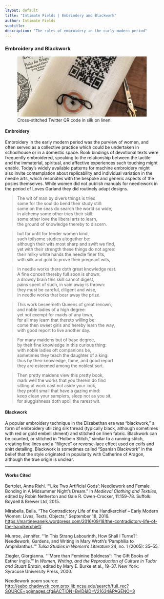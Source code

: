 ```yaml
---
layout: default
title: "Intimate Fields | Embriodery and Blackwork"
author: Intimate Fields
subtitle: 
description: "The roles of embroidery in the early modern period"
---
```

### Embroidery and Blackwork

<figure>
<img src="img/blackwork.jpg" class="img-responsive">
<figcaption>Cross-stitched Twitter QR code in silk on linen.</figcaption>
</figure>

#### Embroidery

Embroidery in the early modern period was the purview of women, and often served as a collective practice which could be undertaken in schoolhouse or in a domestic space. Book bindings of devotional texts were frequently embroidered, speaking to the relationship between the tactile and the immaterial, spiritual, and affective experiences such touching  might enable. Today’s widely available patterns for machine embroidery might also invite contemplation about replicability and individual variation in the needle arts, which resonates with the bespoke and generic aspects of the posies themselves. While women did not publish manuals for needlework in the period of Loves Garland they did routinely adapt designs.

>The wit of man by divers things is tried  
>some for the soul do bend their study still:  
>some on the seas do search the world so wide,  
>in alchemy some other tries their skill:  
>some other love the liberal arts to learn,  
>the ground of knowledge thereby to discern.

>but far unfit for tender women kind,  
>such toilsome studies altogether be:  
>although their wits most sharp and swift we find,  
>yet with their strength these things do not agree:  
>their milky white hands the needle finer fits,  
>with silk and gold to prove their pregnant wits,

>In needle works there doth great knowledge rest.  
>A fine conceit thereby full soon is shown:  
>a drowsy brain this skill cannot digest,  
>pains spent of such, in vain away is thrown:  
>they must be careful, diligent and wise,  
>in needle works that bear away the prize.

>This work beseemeth Queens of great renown,  
>and noble ladies of a high degree:  
>yet not exempt for maids of any town,  
>for all may learn that thereto willing be:  
>come then sweet girls and hereby learn the way,  
>with good report to live another day.

>For many maidens but of base degree,  
>by their fine knowledge in this curious thing:  
>with noble ladies oft companions be,  
>sometimes they teach the daughter of a king:  
>thus by their knowledge, fame, and good report  
>they are esteemed among the noblest sort.

>Then pretty maidens view this pretty book,  
>mark well the works that you therein do find  
>sitting at work cast not aside your look,  
>they profit small that have a gazing mind:  
>keep clean your samplers, sleep not as you sit,  
>for sluggishness doth spoil the rarest wit.

#### Blackwork

A popular embroidery technique in the Elizabethan era was “blackwork,” a form of embroidery utilizing silk thread (typically black, although sometimes with red or gold embellishment) and stitched on linen fabric. Blackwork can be counted, or stitched in “Holbein Stitch,” similar to a running stitch, creating fine lines and a “filigree” or reverse-lace effect used on coifs and shirt detailing. Blackwork is sometimes called “Spanish Blackwork” in the belief that the style originated in popularity with Catherine of Aragon, although the true origin is unclear.

***

#### Works Cited

Bertolet, Anna Riehl. “‘Like Two Artificial Gods’: Needlework and Female Bonding in A Midsummer Night’s Dream.” In *Medieval Clothing and Textiles*, edited by Robin Netherton and Gale R. Owen-Crocker, 11:159–78. Suffolk: Boydell & Brewer Ltd, 2015.

Mirabella, Bella. “The Contradictory Life of the Handkerchief – Early Modern Women: Lives, Texts, Objects,” September 18, 2016. <https://martinevanelk.wordpress.com/2016/09/18/the-contradictory-life-of-the-handkerchief/>.

Munroe, Jennifer. “‘In This Strang Labourinth, How Shall I Turne?’: Needlework, Gardens, and Writing in Mary Wroth’s ‘Pamphilia to Amphilanthus.’” *Tulsa Studies in Women’s Literature* 24, no. 1 (2005): 35–55.

Ziegler, Giorgianna. “‘’More than Feminine Boldness’’: The Gift Books of Esther Inglis.’” In *Women, Writing, and the Reproduction of Culture in Tudor and Stuart Britain*, edited by Mary E. Burke et al., 19–37. New York: Syracuse University Press, 2000.

Needlework poem source: <http://eebo.chadwyck.com.prox.lib.ncsu.edu/search/full_rec?SOURCE=pgimages.cfg&ACTION=ByID&ID=V21634&PAGENO=3>
